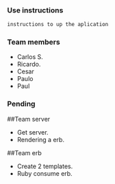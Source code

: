 ### Use instructions

```bash
instructions to up the aplication
```

### Team members

- Carlos S.
- Ricardo.
- Cesar
- Paulo
- Paul

### Pending

##Team server

- Get server.
- Rendering a erb.

##Team erb

- Create 2 templates.
- Ruby consume erb.
